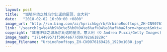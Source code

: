 ```yaml
---
layout: post
title:  "城墙环绕之城乌尔比诺的屋顶，意大利"
date:   "2018-02-02 16:00:00 +0800"
image_url: "http://cn.bing.com/az/hprichbg/rb/UrbinoRooftops_ZH-CN9076169426_1920x1080.jpg"
link: "/search?q=%e4%b9%8c%e5%b0%94%e6%af%94%e8%af%ba&form=hpcapt&mkt=zh-cn"
copyright: "城墙环绕之城乌尔比诺的屋顶，意大利 (© Andrea Pucci/Getty Images)"
image_hash: "1714499571f5964e677d09792a61829c"
image_filename: "UrbinoRooftops_ZH-CN9076169426_1920x1080.jpg"
---
```

